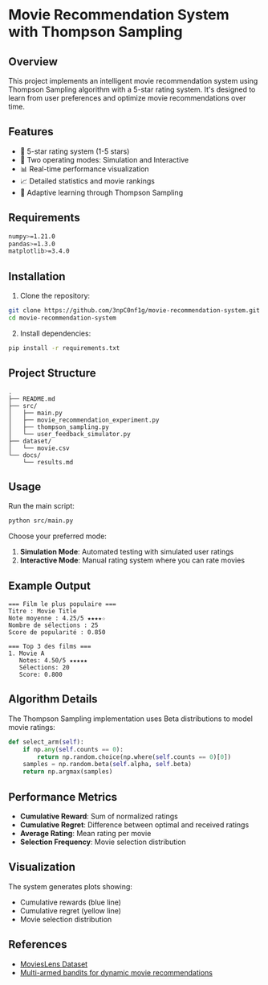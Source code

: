 # Movie Recommendation System with Thompson Sampling

## Overview

This project implements an intelligent movie recommendation system using Thompson Sampling algorithm with a 5-star rating system. It's designed to learn from user preferences and optimize movie recommendations over time.

## Features

- 🌟 5-star rating system (1-5 stars)
- 🔄 Two operating modes: Simulation and Interactive
- 📊 Real-time performance visualization
- 📈 Detailed statistics and movie rankings
- 🎯 Adaptive learning through Thompson Sampling

## Requirements

```bash
numpy>=1.21.0
pandas>=1.3.0
matplotlib>=3.4.0
```

## Installation

1. Clone the repository:
```bash
git clone https://github.com/3npC0nf1g/movie-recommendation-system.git
cd movie-recommendation-system
```

2. Install dependencies:
```bash
pip install -r requirements.txt
```

## Project Structure

```
.
├── README.md
├── src/
│   ├── main.py
│   ├── movie_recommendation_experiment.py
│   ├── thompson_sampling.py
│   └── user_feedback_simulator.py
├── dataset/
│   └── movie.csv
└── docs/
    └── results.md
```

## Usage

Run the main script:
```bash
python src/main.py
```

Choose your preferred mode:
1. **Simulation Mode**: Automated testing with simulated user ratings
2. **Interactive Mode**: Manual rating system where you can rate movies

## Example Output

```
=== Film le plus populaire ===
Titre : Movie Title
Note moyenne : 4.25/5 ★★★★☆
Nombre de sélections : 25
Score de popularité : 0.850

=== Top 3 des films ===
1. Movie A
   Notes: 4.50/5 ★★★★★
   Sélections: 20
   Score: 0.800
```

## Algorithm Details

The Thompson Sampling implementation uses Beta distributions to model movie ratings:

```python
def select_arm(self):
    if np.any(self.counts == 0):
        return np.random.choice(np.where(self.counts == 0)[0])
    samples = np.random.beta(self.alpha, self.beta)
    return np.argmax(samples)
```

## Performance Metrics

- **Cumulative Reward**: Sum of normalized ratings
- **Cumulative Regret**: Difference between optimal and received ratings
- **Average Rating**: Mean rating per movie
- **Selection Frequency**: Movie selection distribution

## Visualization

The system generates plots showing:
- Cumulative rewards (blue line)
- Cumulative regret (yellow line)
- Movie selection distribution


## References
- [MoviesLens Dataset](https://www.kaggle.com/datasets/grouplens/movielens-20m-dataset?resource=download&select=tag.csv)
- [Multi-armed bandits for dynamic movie recommendations](https://blog.insightdatascience.com/multi-armed-bandits-for-dynamic-movie-recommendations-5eb8f325ed1d)
